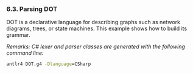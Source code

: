 ﻿### 6.3. Parsing DOT

DOT is a declarative language for describing graphs such as network diagrams, trees, or state machines. This example shows how to build its grammar.

_Remarks: C# lexer and parser classes are generated with the following command line:_

```bat
antlr4 DOT.g4 -Dlanguage=CSharp
```